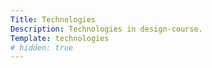 ```yaml
---
Title: Technologies
Description: Technologies in design-course.
Template: technologies
# hidden: true
---
```

